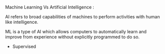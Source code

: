 Machine Learning Vs Artificial Intelligence : 

AI refers to broad capabilities of machines to perform activities with human like intelligence. 

ML is a type of AI which allows computers to automatically learn and improve from experience without explicitly programmed to do so.

- Supervised 